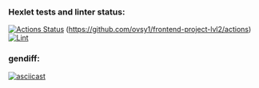 ### Hexlet tests and linter status:
[![Actions Status](https://github.com/ovsy1/frontend-project-lvl2/workflows/hexlet-check/badge.svg)](https://github.com/ovsy1/frontend-project-lvl2/actions)
(https://github.com/ovsy1/frontend-project-lvl2/actions) [![Lint](https://github.com/ovsy1/frontend-project-lvl2/actions/workflows/lint.yml/badge.svg)](https://github.com/ovsy1/frontend-project-lvl2/actions/workflows/lint.yml) 

### gendiff:
[![asciicast](https://asciinema.org/a/461385.svg)](https://asciinema.org/a/461385)
